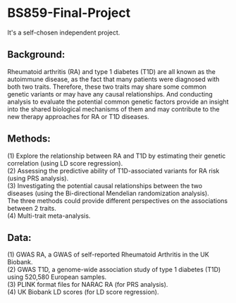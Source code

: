 # BS859-Final-Project
It's a self-chosen independent project.

## Background: 
Rheumatoid arthritis (RA) and type 1 diabetes (T1D) are all known as the autoimmune disease, as the fact that many patients were diagnosed with both two traits. Therefore, these two traits may share some common genetic variants or may have any causal relationships. And conducting analysis to evaluate the potential common genetic factors provide an insight into the shared biological mechanisms of them and may contribute to the new therapy approaches for RA or T1D diseases.

## Methods: 
(1) Explore the relationship between RA and T1D by estimating their genetic correlation (using LD score regression).  
(2) Assessing the predictive ability of T1D-associated variants for RA risk (using PRS analysis).  
(3) Investigating the potential causal relationships between the two diseases (using the Bi-directional Mendelian randomization analysis).   
The three methods could provide different perspectives on the associations between 2 traits.  
(4) Multi-trait meta-analysis.  

## Data: 	
(1) GWAS RA, a GWAS of self-reported Rheumatoid Arthritis in the UK Biobank.  
(2) GWAS T1D, a genome-wide association study of type 1 diabetes (T1D) using 520,580 European samples.  
(3) PLINK format files for NARAC RA (for PRS analysis).  
(4) UK Biobank LD scores (for LD score regression).  


